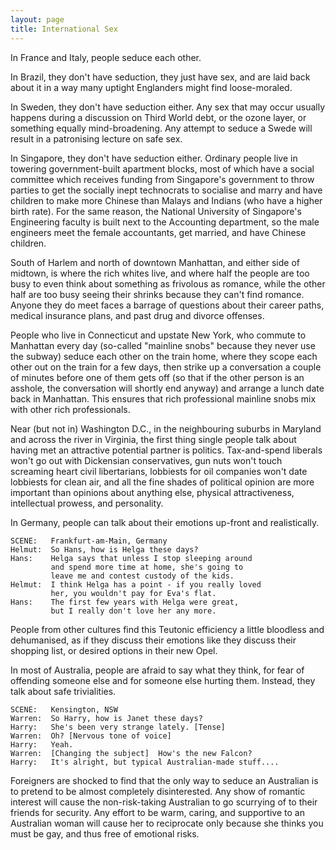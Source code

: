 ```yaml
---
layout: page
title: International Sex
---
```


In France and Italy, people seduce each other. 

In Brazil, they don't have seduction, they just have sex, and 
are laid back about it in a way many uptight Englanders might find loose-moraled.

In Sweden, they don't have seduction either. Any sex that may 
occur usually happens during a discussion on Third World debt, or the ozone 
layer, or something equally mind-broadening. Any attempt to seduce a Swede will 
result in a patronising lecture on safe sex. 

In Singapore, they don't have seduction either. Ordinary people 
live in towering government-built apartment blocks, most of which have a social 
committee which receives funding from Singapore's government to throw parties 
to get the socially inept technocrats to socialise and marry and have children 
to make more Chinese than Malays and Indians (who have a higher birth rate). 
For the same reason, the National University of Singapore's Engineering faculty 
is built next to the Accounting department, so the male engineers meet the female 
accountants, get married, and have Chinese children.

South of Harlem and north of downtown Manhattan, and either side 
of midtown, is where the rich whites live, and where half the people are too 
busy to even think about something as frivolous as romance, while the other 
half are too busy seeing their shrinks because they can't find romance. Anyone 
they do meet faces a barrage of questions about their career paths, medical 
insurance plans, and past drug and divorce offenses.

People who live in Connecticut and upstate New York, who commute 
to Manhattan every day (so-called "mainline snobs" because they never 
use the subway) seduce each other on the train home, where they scope each other 
out on the train for a few days, then strike up a conversation a couple of minutes 
before one of them gets off (so that if the other person is an asshole, the 
conversation will shortly end anyway) and arrange a lunch date back in Manhattan. 
This ensures that rich professional mainline snobs mix with other rich professionals. 

Near (but not in) Washington D.C., in the neighbouring suburbs 
in Maryland and across the river in Virginia, the first thing single people 
talk about having met an attractive potential partner is politics. Tax-and-spend 
liberals won't go out with Dickensian conservatives, gun nuts won't touch screaming 
heart civil libertarians, lobbiests for oil companies won't date lobbiests for 
clean air, and all the fine shades of political opinion are more important than 
opinions about anything else, physical attractiveness, intellectual prowess, 
and personality. 

In Germany, people can talk about their emotions up-front and 
realistically.

    SCENE:   Frankfurt-am-Main, Germany
    Helmut:  So Hans, how is Helga these days?
    Hans:    Helga says that unless I stop sleeping around
             and spend more time at home, she's going to
             leave me and contest custody of the kids.
    Helmut:  I think Helga has a point - if you really loved
             her, you wouldn't pay for Eva's flat. 
    Hans:    The first few years with Helga were great,
             but I really don't love her any more.

People from other cultures find this Teutonic efficiency a little 
bloodless and dehumanised, as if they discuss their emotions like they discuss 
their shopping list, or desired options in their new Opel. 

In most of Australia, people are afraid to say what they think, 
for fear of offending someone else and for someone else hurting them. Instead, 
they talk about safe trivialities. 

    SCENE:   Kensington, NSW
    Warren:  So Harry, how is Janet these days?
    Harry:   She's been very strange lately. [Tense]
    Warren:  Oh? [Nervous tone of voice]
    Harry:   Yeah.
    Warren:  [Changing the subject]  How's the new Falcon?
    Harry:   It's alright, but typical Australian-made stuff....

Foreigners are shocked to find that the only way to seduce an 
Australian is to pretend to be almost completely disinterested. Any show of 
romantic interest will cause the non-risk-taking Australian to go scurrying 
of to their friends for security. Any effort to be warm, caring, and supportive 
to an Australian woman will cause her to reciprocate only because she thinks 
you must be gay, and thus free of emotional risks.
